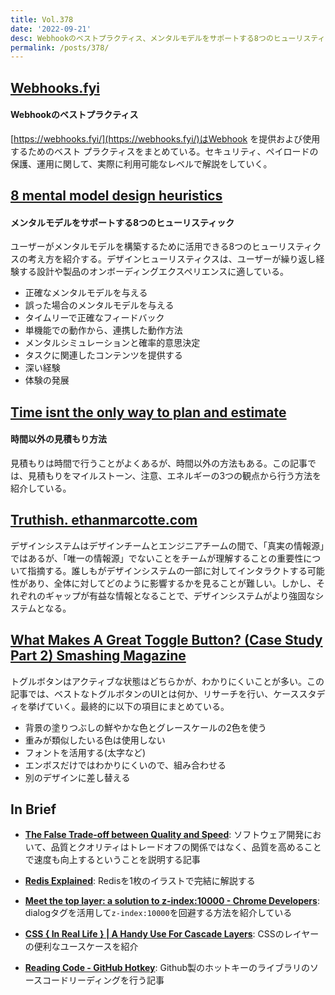 ```yaml
---
title: Vol.378
date: '2022-09-21'
desc: Webhookのベストプラクティス、メンタルモデルをサポートする8つのヒューリスティック、時間以外の見積もり方法、ほか計10リンク
permalink: /posts/378/
---
```



## [Webhooks.fyi](https://webhooks.fyi/)
#### Webhookのベストプラクティス

[https://webhooks.fyi/](https://webhooks.fyi/)はWebhook を提供および使用するためのベスト プラクティスをまとめている。セキュリティ、ペイロードの保護、運用に関して、実際に利用可能なレベルで解説をしていく。


## [8 mental model design heuristics](https://uxdesign.cc/8-mental-model-design-heuristics-85d2e3133128)
#### メンタルモデルをサポートする8つのヒューリスティック

ユーザーがメンタルモデルを構築するために活用できる8つのヒューリスティクスの考え方を紹介する。デザインヒューリスティクスは、ユーザーが繰り返し経験する設計や製品のオンボーディングエクスペリエンスに適している。

- 正確なメンタルモデルを与える
- 誤った場合のメンタルモデルを与える
- タイムリーで正確なフィードバック
- 単機能での動作から、連携した動作方法
- メンタルシミュレーションと確率的意思決定
- タスクに関連したコンテンツを提供する
- 深い経験
- 体験の発展


## [Time isnt the only way to plan and estimate](https://theoverlap.substack.com/p/time)
#### 時間以外の見積もり方法

見積もりは時間で行うことがよくあるが、時間以外の方法もある。この記事では、見積もりをマイルストーン、注意、エネルギーの3つの観点から行う方法を紹介している。


## [Truthish. ethanmarcotte.com](https://ethanmarcotte.com/wrote/truthish/)

デザインシステムはデザインチームとエンジニアチームの間で、「真実の情報源」ではあるが、「唯一の情報源」でないことをチームが理解することの重要性について指摘する。誰しもがデザインシステムの一部に対してインタラクトする可能性があり、全体に対してどのように影響するかを見ることが難しい。しかし、それぞれのギャップが有益な情報となることで、デザインシステムがより強固なシステムとなる。


## [What Makes A Great Toggle Button? (Case Study Part 2)  Smashing Magazine](https://www.smashingmagazine.com/2022/08/toggle-button-case-study-part-2/)

トグルボタンはアクティブな状態はどちらかが、わかりにくいことが多い。この記事では、ベストなトグルボタンのUIとは何か、リサーチを行い、ケーススタディを挙げていく。最終的に以下の項目にまとめている。

- 背景の塗りつぶしの鮮やかな色とグレースケールの2色を使う
- 重みが類似したいる色は使用しない
- フォントを活用する(太字など)
- エンボスだけではわかりにくいので、組み合わせる
- 別のデザインに差し替える


## In Brief

- **[The False Trade-off between Quality and Speed](https://maruz.medium.com/the-false-trade-off-between-quality-and-speed-7f0f9e93fdd)**: ソフトウェア開発において、品質とクオリティはトレードオフの関係ではなく、品質を高めることで速度も向上するということを説明する記事

- **[Redis Explained](https://architecturenotes.co/redis/)**: Redisを1枚のイラストで完結に解説する

- **[Meet the top layer: a solution to z-index:10000 - Chrome Developers](https://developer.chrome.com/blog/what-is-the-top-layer/)**: dialogタグを活用して`z-index:10000`を回避する方法を紹介している

- **[CSS { In Real Life } | A Handy Use For Cascade Layers](https://css-irl.info/a-handy-use-for-cascade-layers/)**: CSSのレイヤーの便利なユースケースを紹介

- **[Reading Code - GitHub Hotkey](https://alexkondov.com/reading-code-github-hotkey/)**: Github製のホットキーのライブラリのソースコードリーディングを行う記事
